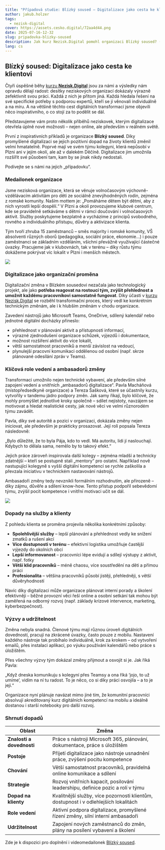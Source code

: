 ```yaml
---
title: "Případová studie: Blízký soused – Digitalizace jako cesta ke klientovi"
author: jakub.holzer
tags:
  - nezisk-digital
cover: https://assets.cesko.digital/72aa4d44.png
date: 2025-07-16-12-32
slug: pripadovka-blizky-soused
description: Jak kurz Nezisk.Digital pomohl organizaci Blízký soused? (případová studie)
lang: cs
---
```

## **Blízký soused: Digitalizace jako cesta ke klientovi**

Čtyři úspěšné běhy [kurzu **Nezisk.Digital**](https://nezisk.digital) jsou za námi a výsledky nám opravdu dělají radost: desítky neziskových organizací dokázaly výrazně zefektivnit svou práci. Každá z nich je přitom jiná. Každá hledala řešení na své specifické potřeby s podporou expertů, kteří se jí věnovali individuálně a na míru. A na většině těchto cest digitálních transformací jsme objevili něco inspirativního, o co stojí za to podělit se dál.

Představujeme vám proto několik příběhů neziskovek, kterým digitalizace otevřela úplně nové možnosti – nejen online, ale především v reálném světě.

První z inspirativních příkladů je organizace **Blízký soused**. Díky promyšlené digitalizaci se jejich pozitivní dopad na životy klientů změnil velmi hmatatelně. Poprvé mají ve svém týmu kolegyni, která nepůsobí v Plzni ani v jejím okolí, ale až v dalekém Děčíně. Digitalizace jim umožnila rozšířit své působení tam, kam by se jinak nikdy nedostali.

Podívejte se s námi na jejich „případovku“.

### **Medailonek organizace**

Jsme nezisková organizace, která se věnuje volnočasovým výchovně-vzdělávacím aktivitám pro děti ze sociálně znevýhodněných rodin, zejména z romské komunity. Naším mottem je: „Pomáháme dětem být dětmi, aby z nich vyrostli lepší dospělí.“ V Plzni a okolí provozujeme klubové centrum, kde se pravidelně setkáváme s dětmi v rámci doučování i volnočasových aktivit. Služby poskytujeme bezplatně a vycházíme z principů svobodného, rovného a individuálního přístupu, důvěry a aktivizace klienta.

Tým tvoří zhruba 15 zaměstnanců – směs majority i romské komunity, VŠ absolventi různých oborů (pedagogika, sociální práce, ekonomie...) i pouze zaměstnanci se základním vzděláním, všichni převážně využívající částečné úvazky. Pracujeme jak v klubovnách, tak v terénu – díky růstu týmu dokážeme pokrývat víc lokalit v Plzni i menších městech.

![](https://assets.cesko.digital/792b0b1f.png)

### **Digitalizace jako organizační proměna**

Digitalizační změna v Blízkém sousedovi nezačala jako technologický projekt, ale jako **potřeba reagovat na rostoucí tým, zvýšit přehlednost a umožnit každému pracovníkovi samostatně fungovat**. Díky účasti v [kurzu Nezisk.Digital](https://www.cesko.digital/projekty/nezisk-digital/kurz) se rozběhl transformační proces, který vedl ke konkrétním technickým změnám, ale i k hlubším změnám v chodu organizace.

Zavedení nástrojů jako Microsoft Teams, OneDrive, sdílený kalendář nebo jednotné digitální docházky přineslo:

* přehlednost v plánování aktivit a přístupnosti informací,
* výrazné zjednodušení organizace schůzek, výjezdů i dokumentace,
* možnost rozšíření aktivit do více lokalit,
* větší samostatnost pracovníků a menší závislost na vedoucí,
* plynulejší pracovní komunikaci oddělenou od osobní (např. skrze plánované odesílání zpráv v Teams).

### **Klíčová role vedení a ambasadorů změny**

Transformaci umožnilo nejen technické vybavení, ale především silné zapojení vedení a vnitřních „ambasadorů digitalizace“. Pavla Macháňová (místopředsedkyně organizace) a Tereza Šašková, které se účastnily kurzu, vytvořily v tandemu jádro podpory změn. Jak samy říkají, bylo klíčové, že mohly promýšlet jednotlivé kroky společně – sdílet nejistoty, navzájem se motivovat a hledat realistické cesty, jak nové věci ve velmi různorodém týmu zavádět.

Pavla, díky své autoritě a pozici v organizaci, dokázala změny nejen iniciovat, ale především je prakticky prosazovat. Její roli popsala Tereza následovně:

„Bylo důležité, že to byla Pája, kdo to vedl. Má autoritu, lidi jí naslouchají. Kdybych to dělala sama, nemělo by to takový efekt.“

Jejich práce zároveň inspirovala další kolegy – zejména mladší a technicky zdatnější – kteří se postupně stali „mentory“ pro ostatní. Například nově nastupující kolegyně s vyšší digitální kompetencí se rychle zaškolila a převzala iniciativu v technickém nastavování nástrojů.

Ambasadoři změny tedy nevznikli formálním rozhodnutím, ale přirozeně – díky zájmu, důvěře a sdílení know-how. Tento přístup podpořil sebevědomí týmu, zvýšil pocit kompetence i vnitřní motivaci učit se dál.

![](https://assets.cesko.digital/032d95de.jpg)

### **Dopady na služby a klienty**

Z pohledu klienta se proměna projevila několika konkrétními způsoby:

* **Spolehlivější služby** – lepší plánování a přehlednost vedly ke snížení zmatků a rušení akcí
* **Více dostupnosti v terénu** – efektivní logistika umožňuje častější výjezdy do okolních obcí
* **Lepší informovanost** – pracovníci lépe evidují a sdílejí výstupy z aktivit, např. fotky
* **Větší klid pracovníků** – méně chaosu, více soustředění na děti a přímou práci
* **Profesionalita** – většina pracovníků působí jistěji, přehledněji, s větší důvěryhodností

Navíc díky digitalizaci může organizace plánovat interní porady a školení efektivněji – běžné provozní věci řeší online a osobní setkání tak mohou být zaměřená na odborný rozvoj (např. základy krizové intervence, marketing, kyberbezpečnost).

### **Výzvy a udržitelnost**

Změna nebyla snadná. Členové týmu mají různou úroveň digitálních dovedností, pracují na zkrácené úvazky, často pouze z mobilu. Nastavení každého nástroje tak probíhalo individuálně, krok za krokem – od vytvoření emailů, přes instalaci aplikací, po výuku používání kalendářů nebo práce s úložištěm.

Přes všechny výzvy tým dokázal změny přijmout a osvojit si je. Jak říká Pavla:

„Když dneska komunikuju s kolegyní přes Teamsy a ona říká ‘jojo, to už umíme’, vidím na ní tu radost. To je něco, co si díky práci osvojila – a to je její.“

Organizace nyní plánuje navázat mimo jiné tím, že komunitní pracovníci absolvují akreditovaný kurz digitálních kompetencí na mobilu a ideálně dostanou i starší notebooky pro další rozvoj.

### **Shrnutí dopadů**

| Oblast                    | Změna                                                                                |
| ------------------------- | ------------------------------------------------------------------------------------ |
| **Znalosti a dovednosti** | Práce s nástroji Microsoft 365, plánování, dokumentace, práce s úložištěm            |
| **Postoje**               | Přijetí digitalizace jako nástroje usnadnění práce, zvýšení pocitu kompetence        |
| **Chování**               | Větší samostatnost pracovníků, pravidelná online komunikace a sdílení                |
| **Strategie**             | Rozvoj vnitřních kapacit, posilování leadershipu, definice pozic a rolí v týmu       |
| **Dopad na klienty**      | Kvalitnější služby, více pozornosti klientům, dostupnost i v odlehlejších lokalitách |
| **Role vedení**           | Aktivní podpora digitalizace, promyšlené řízení změny, silní interní ambasadoři      |
| **Udržitelnost**          | Zapojení nových zaměstnanců do změn, plány na posílení vybavení a školení            |

Zde je k dispozici pro doplnění i videomedailonek [Blízký soused](https://www.youtube.com/watch?v=dG8hJJ-gF1I&list=PLOX5xelTsEv_Dvcal3LVLvf3P82wKIE7k&index=8).
